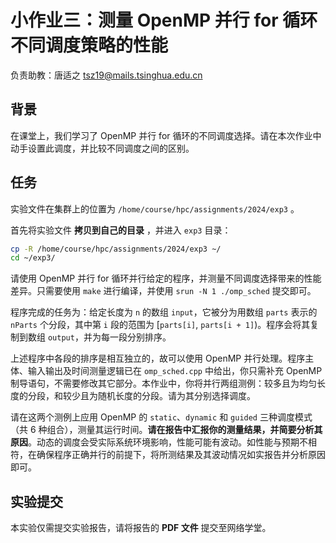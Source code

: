 # 小作业三：测量 OpenMP 并行 for 循环不同调度策略的性能

负责助教：唐适之 tsz19@mails.tsinghua.edu.cn

## 背景

在课堂上，我们学习了 OpenMP 并行 for 循环的不同调度选择。请在本次作业中动手设置此调度，并比较不同调度之间的区别。

## 任务

实验文件在集群上的位置为 `/home/course/hpc/assignments/2024/exp3` 。

首先将实验文件 **拷贝到自己的目录** ，并进入 `exp3` 目录：

```bash
cp -R /home/course/hpc/assignments/2024/exp3 ~/
cd ~/exp3/
```

请使用 OpenMP 并行 for 循环并行给定的程序，并测量不同调度选择带来的性能差异。只需要使用 `make` 进行编译，并使用 `srun -N 1 ./omp_sched` 提交即可。

程序完成的任务为：给定长度为 `n` 的数组 `input`，它被分为用数组 `parts` 表示的 `nParts` 个分段，其中第 `i` 段的范围为 [`parts[i]`, `parts[i + 1]`)。程序会将其复制到数组 `output`，并为每一段分别排序。

上述程序中各段的排序是相互独立的，故可以使用 OpenMP 并行处理。程序主体、输入输出及时间测量逻辑已在 `omp_sched.cpp` 中给出，你只需补充 OpenMP 制导语句，不需要修改其它部分。本作业中，你将并行两组测例：较多且为均匀长度的分段，和较少且为随机长度的分段。请为其分别选择调度。

请在这两个测例上应用 OpenMP 的 `static`、`dynamic` 和 `guided` 三种调度模式（共 6 种组合），测量其运行时间。**请在报告中汇报你的测量结果，并简要分析其原因**。动态的调度会受实际系统环境影响，性能可能有波动。如性能与预期不相符，在确保程序正确并行的前提下，将所测结果及其波动情况如实报告并分析原因即可。

## 实验提交

本实验仅需提交实验报告，请将报告的 **PDF 文件** 提交至网络学堂。
